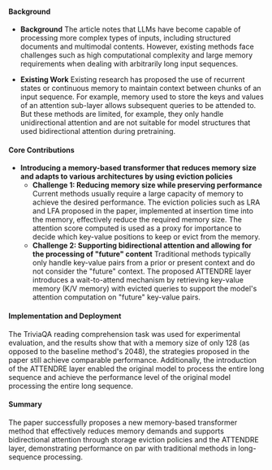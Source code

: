 #### Background
- **Background**
The article notes that LLMs have become capable of processing more complex types of inputs, including structured documents and multimodal contents. However, existing methods face challenges such as high computational complexity and large memory requirements when dealing with arbitrarily long input sequences.

- **Existing Work**
Existing research has proposed the use of recurrent states or continuous memory to maintain context between chunks of an input sequence. For example, memory used to store the keys and values of an attention sub-layer allows subsequent queries to be attended to. But these methods are limited, for example, they only handle unidirectional attention and are not suitable for model structures that used bidirectional attention during pretraining.

#### Core Contributions
  - **Introducing a memory-based transformer that reduces memory size and adapts to various architectures by using eviction policies**
      - **Challenge 1: Reducing memory size while preserving performance**
        Current methods usually require a large capacity of memory to achieve the desired performance. The eviction policies such as LRA and LFA proposed in the paper, implemented at insertion time into the memory, effectively reduce the required memory size. The attention score computed is used as a proxy for importance to decide which key-value positions to keep or evict from the memory.
      - **Challenge 2: Supporting bidirectional attention and allowing for the processing of "future" content**
        Traditional methods typically only handle key-value pairs from a prior or present context and do not consider the "future" context. The proposed ATTENDRE layer introduces a wait-to-attend mechanism by retrieving key-value memory (K/V memory) with evicted queries to support the model's attention computation on "future" key-value pairs.

#### Implementation and Deployment
The TriviaQA reading comprehension task was used for experimental evaluation, and the results show that with a memory size of only 128 (as opposed to the baseline method's 2048), the strategies proposed in the paper still achieve comparable performance. Additionally, the introduction of the ATTENDRE layer enabled the original model to process the entire long sequence and achieve the performance level of the original model processing the entire long sequence.

#### Summary
The paper successfully proposes a new memory-based transformer method that effectively reduces memory demands and supports bidirectional attention through storage eviction policies and the ATTENDRE layer, demonstrating performance on par with traditional methods in long-sequence processing.